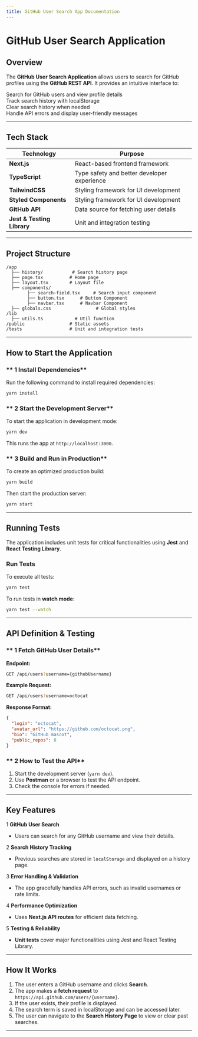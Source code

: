 ```yaml
---
title: GitHub User Search App Documentation
---
```


# **GitHub User Search Application**  

## **Overview**  
The **GitHub User Search Application** allows users to search for GitHub profiles using the **GitHub REST API**. It provides an intuitive interface to:

Search for GitHub users and view profile details  
Track search history with localStorage  
Clear search history when needed  
Handle API errors and display user-friendly messages  

---

## **Tech Stack**  

| Technology        | Purpose |
|------------------|----------|
| **Next.js**      | React-based frontend framework |
| **TypeScript**   | Type safety and better developer experience |
| **TailwindCSS**  | Styling framework for UI development |
| **Styled Components** | Styling framework for UI development |
| **GitHub API**   | Data source for fetching user details |
| **Jest & Testing Library** | Unit and integration testing |

---

## **Project Structure**  
```
/app
  ├── history/           # Search history page
  ├── page.tsx          # Home page
  ├── layout.tsx        # Layout file
  ├── components/  
        ├── search-field.tsx     # Search input component
        ├── button.tsx      # Button Component
        ├── navbar.tsx      # Navbar Component
  ├── globals.css                 # Global styles
/lib
  ├── utils.ts            # Util function
/public                 # Static assets
/tests                  # Unit and integration tests
```

---

## **How to Start the Application**  

### ** 1️ Install Dependencies**  
Run the following command to install required dependencies:

```bash
yarn install
```

### ** 2 Start the Development Server**  
To start the application in development mode:

```bash
yarn dev
```

This runs the app at `http://localhost:3000`.

### ** 3 Build and Run in Production**  
To create an optimized production build:

```bash
yarn build
```

Then start the production server:

```bash
yarn start
```

---

## **Running Tests**  

The application includes unit tests for critical functionalities using **Jest** and **React Testing Library**.

### **Run Tests**  
To execute all tests:

```bash
yarn test
```

To run tests in **watch mode**:

```bash
yarn test --watch
```

---

## **API Definition & Testing**  

### ** 1️ Fetch GitHub User Details**  
**Endpoint:**  
```bash
GET /api/users?username={githubUsername}
```

**Example Request:**  
```bash
GET /api/users?username=octocat
```

**Response Format:**  
```json
{
  "login": "octocat",
  "avatar_url": "https://github.com/octocat.png",
  "bio": "GitHub mascot",
  "public_repos": 8
}
```

### ** 2️ How to Test the API**  
1. Start the development server (`yarn dev`).
2. Use **Postman** or a browser to test the API endpoint.
3. Check the console for errors if needed.

---

## **Key Features**  

1️ **GitHub User Search**  
- Users can search for any GitHub username and view their details.

2️ **Search History Tracking**  
- Previous searches are stored in `localStorage` and displayed on a history page.

3️ **Error Handling & Validation**  
- The app gracefully handles API errors, such as invalid usernames or rate limits.

4️ **Performance Optimization**  
- Uses **Next.js API routes** for efficient data fetching.

5️ **Testing & Reliability**  
- **Unit tests** cover major functionalities using Jest and React Testing Library.

---

## **How It Works**  

1. The user enters a GitHub username and clicks **Search**.  
2. The app makes a **fetch request** to `https://api.github.com/users/{username}`.  
3. If the user exists, their profile is displayed.  
4. The search term is saved in localStorage and can be accessed later.  
5. The user can navigate to the **Search History Page** to view or clear past searches.  

---

